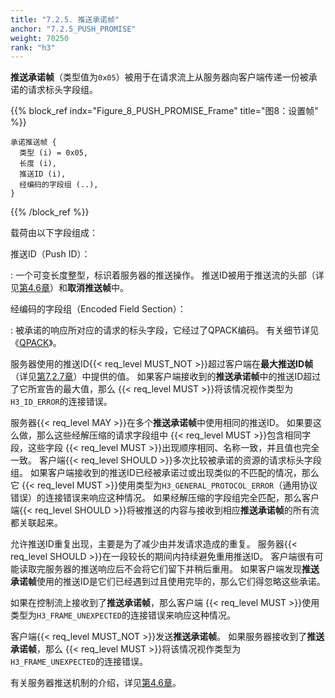```yaml
---
title: "7.2.5. 推送承诺帧"
anchor: "7.2.5_PUSH_PROMISE"
weight: 70250
rank: "h3"
---
```


**推送承诺帧**（类型值为`0x05`）被用于在请求流上从服务器向客户端传递一份被承诺的请求标头字段组。

{{% block_ref
indx="Figure_8_PUSH_PROMISE_Frame"
title="图8：设置帧" %}}

```
承诺推送帧 {
  类型 (i) = 0x05,
  长度 (i),
  推送ID (i),
  经编码的字段组 (..),
}
```

{{% /block_ref %}}

载荷由以下字段组成：

推送ID（Push ID）：

:   一个可变长度整型，标识着服务器的推送操作。
推送ID被用于推送流的头部（详见[第4.6章](#4.6_Server_Push)）和**取消推送帧**中。

经编码的字段组（Encoded Field Section）：

:   被承诺的响应所对应的请求的标头字段，它经过了QPACK编码。
有关细节详见《[QPACK](../RFC9204_Chinese_Simplified)》。

服务器使用的推送ID{{< req_level MUST_NOT >}}超过客户端在**最大推送ID帧**（详见[第7.2.7章](#7.2.7_MAX_PUSH_ID)）中提供的值。
如果客户端接收到的**推送承诺帧**中的推送ID超过了它所宣告的最大值，那么 {{< req_level MUST >}}将该情况视作类型为`H3_ID_ERROR`的连接错误。

服务器{{< req_level MAY >}}在多个**推送承诺帧**中使用相同的推送ID。
如果要这么做，那么这些经解压缩的请求字段组中 {{< req_level MUST >}}包含相同字段，这些字段 {{< req_level MUST >}}出现顺序相同、名称一致，并且值也完全一致。
客户端{{< req_level SHOULD >}}多次比较被承诺的资源的请求标头字段组。
如果客户端接收到的推送ID已经被承诺过或出现类似的不匹配的情况，那么它 {{< req_level MUST >}}使用类型为`H3_GENERAL_PROTOCOL_ERROR`（通用协议错误）的连接错误来响应这种情况。
如果经解压缩的字段组完全匹配，那么客户端{{< req_level SHOULD >}}将被推送的内容与接收到相应**推送承诺帧**的所有流都关联起来。

允许推送ID重复出现，主要是为了减少由并发请求造成的重复。
服务器{{< req_level SHOULD >}}在一段较长的期间内持续避免重用推送ID。
客户端很有可能读取完服务器的推送响应后不会将它们留下并稍后重用。
如果客户端发现**推送承诺帧**使用的推送ID是它们已经遇到过且使用完毕的，那么它们得忽略这些承诺。

如果在控制流上接收到了**推送承诺帧**，那么客户端 {{< req_level MUST >}}使用类型为`H3_FRAME_UNEXPECTED`的连接错误来响应这种情况。

客户端{{< req_level MUST_NOT >}}发送**推送承诺帧**。
如果服务器接收到了**推送承诺帧**，那么 {{< req_level MUST >}}将该情况视作类型为`H3_FRAME_UNEXPECTED`的连接错误。

有关服务器推送机制的介绍，详见[第4.6章](#4.6_Server_Push)。
